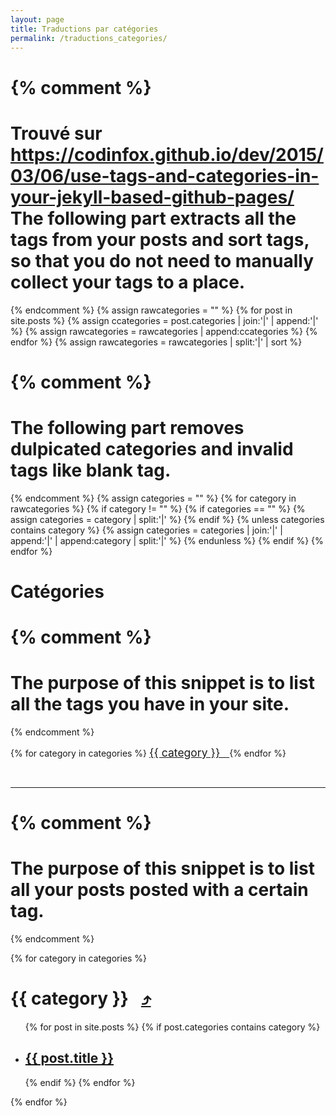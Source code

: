 ```yaml
---
layout: page
title: Traductions par catégories
permalink: /traductions_categories/
---
```

{% comment %}
=======================
Trouvé sur https://codinfox.github.io/dev/2015/03/06/use-tags-and-categories-in-your-jekyll-based-github-pages/
The following part extracts all the tags from your posts and sort tags, so that you do not need to manually collect your tags to a place.
=======================
{% endcomment %}
{% assign rawcategories = "" %}
{% for post in site.posts %}
    {% assign ccategories = post.categories | join:'|' | append:'|' %}
    {% assign rawcategories = rawcategories | append:ccategories %}
{% endfor %}
{% assign rawcategories = rawcategories | split:'|' | sort %}

{% comment %}
=======================
The following part removes dulpicated categories and invalid tags like blank tag.
=======================
{% endcomment %}
{% assign categories = "" %}
{% for category in rawcategories %}
    {% if category != "" %}
        {% if categories == "" %}
            {% assign categories = category | split:'|' %}
        {% endif %}
        {% unless categories contains category %}
            {% assign categories = categories | join:'|' | append:'|' | append:category | split:'|' %}
        {% endunless %}
    {% endif %}
{% endfor %}

# <a name="top"></a> Catégories

{% comment %}
=======================
The purpose of this snippet is to list all the tags you have in your site.
=======================
{% endcomment %}
<div>
{% for category in categories %}
  <a href="#{{ category | slugify }}" style="font-size:125%"> {{ category }} &nbsp; </a>
{% endfor %}
</div>

&nbsp;  

---


{% comment %}
=======================
The purpose of this snippet is to list all your posts posted with a certain tag.
=======================
{% endcomment %}


{% for category in categories %}
  &nbsp;
  <h1 id="{{ category | slugify }}"> {{ category }} &nbsp;  
    <a class="post-meta" href="#top" title="retour vers le nuage de mots des catégories">⤴︎</a>
  </h1>
  <ul class="post-list">
  {% for post in site.posts %}
    {% if post.categories contains category %}
    <li>
      <h2>
        <a class="post-link" href="{{ post.url }}"> {{ post.title }} </a>
      </h2>
    </li>
    {% endif %}
  {% endfor %}
  </ul>
{% endfor %}

